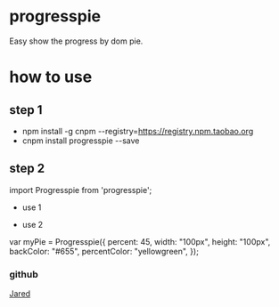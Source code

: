# progresspie
Easy show the progress by dom pie.

# how to use
## step 1
- npm install -g cnpm --registry=https://registry.npm.taobao.org
- cnpm install progresspie --save

## step 2
import Progresspie from 'progresspie';

- use 1

<Progresspie
    percent={45}
    width="100px"
    height="100px"
    backColor="#655"
    percentColor="yellowgreen"
/>

- use 2

var myPie = Progresspie({ 
        percent: 45,
        width: "100px",
        height: "100px",
        backColor: "#655",
        percentColor: "yellowgreen",
    });

### github
[Jared](https://github.com/aisriver/progresspie.git)
